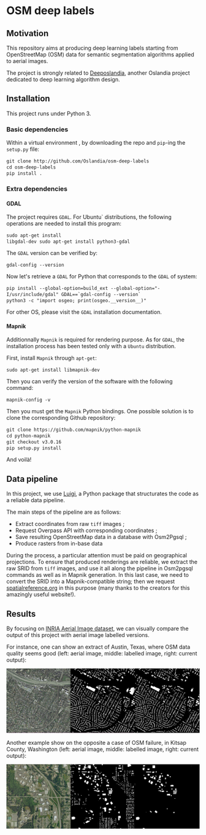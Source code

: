 # OSM deep labels

## Motivation

This repository aims at producing deep learning labels starting from
OpenStreetMap (OSM) data for semantic segmentation algorithms applied to aerial
images.

The project is strongly related
to [Deeposlandia](http://github.com/Oslandia/deeposlandia), another Oslandia
project dedicated to deep learning algorithm design.

## Installation

This project runs under Python 3.

### Basic dependencies

Within a virtual environment , by downloading the repo and `pip`-ing the
`setup.py` file:

```
git clone http://github.com/Oslandia/osm-deep-labels
cd osm-deep-labels
pip install .
```

### Extra dependencies

#### GDAL

The project requires `GDAL`. For ̀Ubuntu` distributions, the following
operations are needed to install this program:

```
sudo apt-get install
libgdal-dev sudo apt-get install python3-gdal
```

The `GDAL` version can be verified by:

```
gdal-config --version
```

Now let's retrieve a `GDAL` for Python that corresponds to the `GDAL` of system:
```
pip install --global-option=build_ext --global-option="-I/usr/include/gdal" GDAL==`gdal-config --version`
python3 -c "import osgeo; print(osgeo.__version__)"
```

For other OS, please visit the `GDAL` installation documentation.

#### Mapnik

Additionnally `Mapnik` is required for rendering purpose. As for `GDAL`, the
installation process has been tested only with a `Ubuntu` distribution.

First, install `Mapnik` through `apt-get`:

```
sudo apt-get install libmapnik-dev
```

Then you can verify the version of the software with the following command:

```
mapnik-config -v
```

Then you must get the `Mapnik` Python bindings. One possible solution is to
clone the corresponding Github repository:

```
git clone https://github.com/mapnik/python-mapnik
cd python-mapnik
git checkout v3.0.16
pip setup.py install
```

And voilà!

## Data pipeline

In this project, we use [Luigi](https://luigi.readthedocs.io/en/stable/), a
Python package that structurates the code as a reliable data pipeline.

The main steps of the pipeline are as follows:
+ Extract coordinates from raw `tiff` images ;
+ Request Overpass API with corresponding coordinates ;
+ Save resulting OpenStreetMap data in a database with Osm2Pgsql ;
+ Produce rasters from in-base data

During the process, a particular attention must be paid on geographical
projections. To ensure that produced renderings are reliable, we extract the
raw SRID from `tiff` images, and use it all along the pipeline in Osm2pgsql
commands as well as in Mapnik generation. In this last case, we need to convert
the SRID into a Mapnik-compatible string; then we
request [spatialreference.org](http://spatialreference.org/) in this purpose
(many thanks to the creators for this amazingly useful website!).

## Results

By focusing
on [INRIA Aerial Image dataset](https://project.inria.fr/aerialimagelabeling/),
we can visually compare the output of this project with aerial image labelled
versions.

For instance, one can show an extract of Austin, Texas, where OSM data quality
seems good (left: aerial image, middle: labelled image, right: current output):

![austin1](./images/austin1.png)

Another example show on the opposite a case of OSM failure, in Kitsap County,
Washington (left: aerial image, middle: labelled image, right: current output):

![kitsap11](./images/kitsap11.png)
